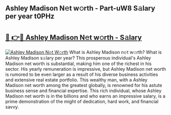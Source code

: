 ## Ashley Madison N𝚎t w𝚘rth - Part-uW8 S𝚊lary per year t0PHz

# <h2><a href="http://gc2g0f.nevu.top/?p=Ashley+Madison">🔗 👉🔴 Ashley Madison N𝚎t w𝚘rth - S𝚊lary</a></h2>

[![Ashley Madison N𝚎t W𝚘rth](https://i.imgur.com/Oavwk0R.jpeg)](http://gc2g0f.nevu.top/?p=Ashley+Madison)
What is Ashley Madison n𝚎t w𝚘rth? What is Ashley Madison s𝚊lary per year?
This prosperous individual's Ashley Madison net worth is substantial, making him one of the richest in his sector. His yearly remuneration is impressive, but Ashley Madison net worth is rumored to be even larger as a result of his diverse business activities and extensive real estate portfolio. This wealthy man, with a Ashley Madison net worth among the greatest globally, is renowned for his astute business sense and financial expertise. This rich individual, whose Ashley Madison net worth is in the billions and who earns an impressive salary, is a prime demonstration of the might of dedication, hard work, and financial savvy.
